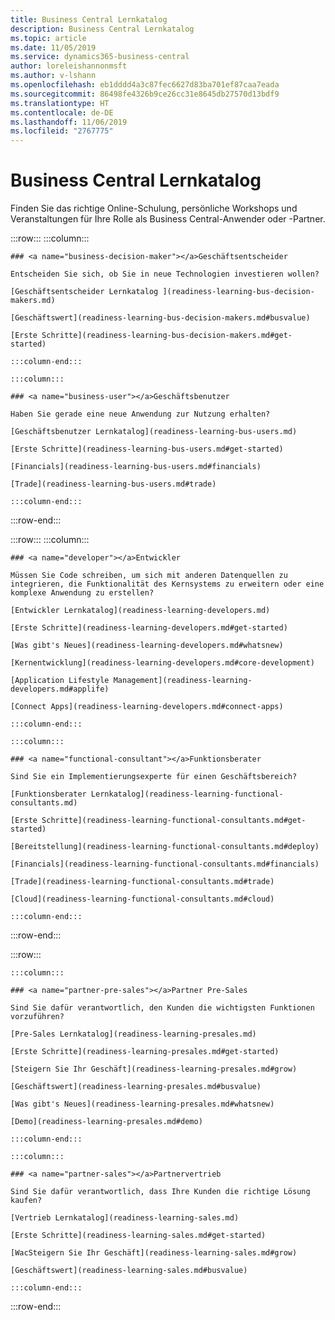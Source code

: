 ```yaml
---
title: Business Central Lernkatalog
description: Business Central Lernkatalog
ms.topic: article
ms.date: 11/05/2019
ms.service: dynamics365-business-central
author: loreleishannonmsft
ms.author: v-lshann
ms.openlocfilehash: eb1dddd4a3c87fec6627d83ba701ef87caa7eada
ms.sourcegitcommit: 86498fe4326b9ce26cc31e8645db27570d13bdf9
ms.translationtype: HT
ms.contentlocale: de-DE
ms.lasthandoff: 11/06/2019
ms.locfileid: "2767775"
---
```

# <a name="business-central-learning-catalog"></a>Business Central Lernkatalog
Finden Sie das richtige Online-Schulung, persönliche Workshops und Veranstaltungen für Ihre Rolle als Business Central-Anwender oder -Partner.

:::row:::
    :::column:::

    ### <a name="business-decision-maker"></a>Geschäftsentscheider

    Entscheiden Sie sich, ob Sie in neue Technologien investieren wollen? 

    [Geschäftsentscheider Lernkatalog ](readiness-learning-bus-decision-makers.md)

    [Geschäftswert](readiness-learning-bus-decision-makers.md#busvalue)

    [Erste Schritte](readiness-learning-bus-decision-makers.md#get-started)

    :::column-end:::

    :::column:::

    ### <a name="business-user"></a>Geschäftsbenutzer

    Haben Sie gerade eine neue Anwendung zur Nutzung erhalten? 

    [Geschäftsbenutzer Lernkatalog](readiness-learning-bus-users.md)

    [Erste Schritte](readiness-learning-bus-users.md#get-started)

    [Financials](readiness-learning-bus-users.md#financials)

    [Trade](readiness-learning-bus-users.md#trade)

    :::column-end:::

:::row-end:::

:::row:::
    :::column:::

    ### <a name="developer"></a>Entwickler

    Müssen Sie Code schreiben, um sich mit anderen Datenquellen zu integrieren, die Funktionalität des Kernsystems zu erweitern oder eine komplexe Anwendung zu erstellen?

    [Entwickler Lernkatalog](readiness-learning-developers.md)

    [Erste Schritte](readiness-learning-developers.md#get-started)

    [Was gibt's Neues](readiness-learning-developers.md#whatsnew)

    [Kernentwicklung](readiness-learning-developers.md#core-development)

    [Application Lifestyle Management](readiness-learning-developers.md#applife)

    [Connect Apps](readiness-learning-developers.md#connect-apps)

    :::column-end:::

    :::column:::

    ### <a name="functional-consultant"></a>Funktionsberater
    
    Sind Sie ein Implementierungsexperte für einen Geschäftsbereich? 

    [Funktionsberater Lernkatalog](readiness-learning-functional-consultants.md)

    [Erste Schritte](readiness-learning-functional-consultants.md#get-started)

    [Bereitstellung](readiness-learning-functional-consultants.md#deploy)

    [Financials](readiness-learning-functional-consultants.md#financials)

    [Trade](readiness-learning-functional-consultants.md#trade)

    [Cloud](readiness-learning-functional-consultants.md#cloud)

    :::column-end:::

:::row-end:::

:::row:::

    :::column:::

    ### <a name="partner-pre-sales"></a>Partner Pre-Sales

    Sind Sie dafür verantwortlich, den Kunden die wichtigsten Funktionen vorzuführen? 

    [Pre-Sales Lernkatalog](readiness-learning-presales.md)

    [Erste Schritte](readiness-learning-presales.md#get-started)

    [Steigern Sie Ihr Geschäft](readiness-learning-presales.md#grow)

    [Geschäftswert](readiness-learning-presales.md#busvalue)

    [Was gibt's Neues](readiness-learning-presales.md#whatsnew)

    [Demo](readiness-learning-presales.md#demo)

    :::column-end:::

    :::column:::

    ### <a name="partner-sales"></a>Partnervertrieb

    Sind Sie dafür verantwortlich, dass Ihre Kunden die richtige Lösung kaufen? 

    [Vertrieb Lernkatalog](readiness-learning-sales.md)

    [Erste Schritte](readiness-learning-sales.md#get-started)

    [WacSteigern Sie Ihr Geschäft](readiness-learning-sales.md#grow)

    [Geschäftswert](readiness-learning-sales.md#busvalue)

    :::column-end:::

:::row-end:::
